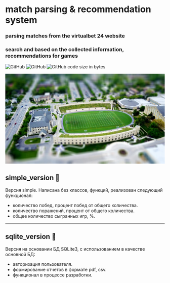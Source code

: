 # match parsing & recommendation system
### parsing matches from the virtualbet 24 website 
### search and based on the collected information, recommendations for games

![GitHub](https://img.shields.io/badge/Alba3k-football-match-parser-brightgreen?style=for-the-badge)
![GitHub](https://img.shields.io/github/license/Alba3k/football-match-parser?style=for-the-badge)
![GitHub code size in bytes](https://img.shields.io/github/languages/code-size/Alba3k/football-match-parser?style=for-the-badge)

<kbd><img src="img/pexels_396300.jpg" /></kbd>

## simple_version :kick_scooter:

Версия simple. Написана без классов, функций, реализован следующий функционал:
- количество побед, процент побед от общего количества.
- количество поражений, процент от общего количества. 
- общее количество сыгранных игр, %.

***

## sqlite_version :rocket:

Версия на основании БД SQLite3, с использованием в качестве основной БД:
- авторизация пользователя.
- формирование отчетов в формате pdf, csv.
- функционал в процессе разработки.



